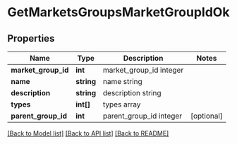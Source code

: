 # GetMarketsGroupsMarketGroupIdOk

## Properties
Name | Type | Description | Notes
------------ | ------------- | ------------- | -------------
**market_group_id** | **int** | market_group_id integer | 
**name** | **string** | name string | 
**description** | **string** | description string | 
**types** | **int[]** | types array | 
**parent_group_id** | **int** | parent_group_id integer | [optional] 

[[Back to Model list]](../README.md#documentation-for-models) [[Back to API list]](../README.md#documentation-for-api-endpoints) [[Back to README]](../README.md)



